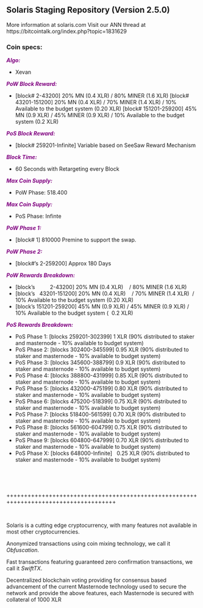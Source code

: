 <h2><strong>Solaris Staging Repository (Version 2.5.0)</strong></h2>
<p>More information at solaris.com Visit our ANN thread at https://bitcointalk.org/index.php?topic=1831629</p>
<h3><strong>Coin specs:</strong></h3>
<p><strong><span style="color: #800080;"><em>Algo:</em></span></strong></p>
<ul>
<li>Xevan</li>
</ul>
<p><strong><span style="color: #800080;"><em>PoW Block Reward:</em></span></strong></p>
<ul>
<li>[block# 2-43200] 20% MN (0.4 XLR) / 80% MINER (1.6 XLR) [block# 43201-151200] 20% MN (0.4 XLR) / 70% MINER (1.4 XLR) / 10% Available to the budget system (0.20 XLR) [block# 151201-259200] 45% MN (0.9 XLR) / 45% MINER (0.9 XLR) / 10% Available to the budget system (0.2 XLR)</li>
</ul>
<p><strong><span style="color: #800080;"><em>PoS Block Reward:</em></span></strong></p>
<ul>
<li>[block# 259201-Infinite] Variable based on SeeSaw Reward Mechanism</li>
</ul>
<p><strong><span style="color: #800080;"><em>Block Time:</em></span></strong></p>
<ul>
<li>60 Seconds with Retargeting every Block</li>
</ul>
<p><strong><span style="color: #800080;"><em>Max Coin Supply:</em></span></strong></p>
<ul>
<li>PoW Phase: 518.400</li>
</ul>
<p><strong><span style="color: #800080;"><em>Max Coin Supply:</em></span></strong></p>
<ul>
<li>PoS Phase: Infinte</li>
</ul>
<p><strong><span style="color: #800080;"><em>PoW Phase 1:</em></span></strong></p>
<ul>
<li>[block# 1] 810000 Premine to support the swap.</li>
</ul>
<p><strong><span style="color: #800080;"><em>PoW Phase 2:</em></span></strong></p>
<ul>
<li>[block#&rsquo;s 2-259200] Approx 180 Days</li>
</ul>
<p><strong><span style="color: #800080;"><em>PoW Rewards Breakdown:</em></span></strong></p>
<ul>
<li>[block&rsquo;s &nbsp; &nbsp; &nbsp; &nbsp; &nbsp;2-43200] 20% MN (0.4 XLR) &nbsp; &nbsp;/ 80% MINER (1.6 XLR)</li>
<li>[block&rsquo;s &nbsp; 43201-151200] 20% MN (0.4 XLR) &nbsp; &nbsp;/ 70% MINER (1.4 XLR) &nbsp;/ 10% Available to the budget system (0.20 XLR)</li>
<li>[block&rsquo;s 151201-259200] 45% MN (0.9 XLR) / 45% MINER (0.9 XLR) / 10% Available to the budget system ( &nbsp;0.2 XLR)</li>
</ul>
<p><strong><span style="color: #800080;"><em>PoS Rewards Breakdown:</em></span></strong></p>
<ul>
<li>PoS Phase 1: [blocks 259201-302399] 1 XLR (90% distributed to staker and masternode - 10% available to budget system)</li>
<li>PoS Phase 2: [blocks 302400-345599] 0.95 XLR (90% distributed to staker and masternode - 10% available to budget system)</li>
<li>PoS Phase 3: [blocks 345600-388799] 0.9 XLR (90% distributed to staker and masternode - 10% available to budget system)</li>
<li>PoS Phase 4: [blocks 388800-431999] 0.85 XLR (90% distributed to staker and masternode - 10% available to budget system)</li>
<li>PoS Phase 5: [blocks 432000-475199] 0.80 XLR (90% distributed to staker and masternode - 10% available to budget system)</li>
<li>PoS Phase 6: [blocks 475200-518399] 0.75 XLR (90% distributed to staker and masternode - 10% available to budget system)</li>
<li>PoS Phase 7: [blocks 518400-561599] 0.70 XLR (90% distributed to staker and masternode - 10% available to budget system)</li>
<li>PoS Phase 8: [blocks 561600-604799] 0.75 XLR (90% distributed to staker and masternode - 10% available to budget system)</li>
<li>PoS Phase 9: [blocks 604800-647999] 0.70 XLR (90% distributed to staker and masternode - 10% available to budget system)</li>
<li>PoS Phase X: [blocks 648000-Infinite] &nbsp; 0.25 XLR (90% distributed to staker and masternode - 10% available to budget system)</li>
</ul>
<br/>
<p>&nbsp;</p>
<p>+++++++++++++++++++++++++++++++++++++++++++++++++++++++++++++++++++++++++++++++++++++</p>
<p>&nbsp;</p>
<p>Solaris is a cutting edge cryptocurrency, with many features not available in most other cryptocurrencies.</p>
<p>Anonymized transactions using coin mixing technology, we call it <em>Obfuscation</em>.</p>
<p>Fast transactions featuring guaranteed zero confirmation transactions, we call it <em>SwiftTX</em>.</p>
<p>Decentralized blockchain voting providing for consensus based advancement of the current Masternode technology used to secure the network and provide the above features, each Masternode is secured with collateral of 1000 XLR</p>